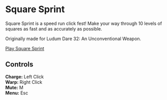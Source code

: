 # Square Sprint

Square Sprint is a speed run click fest! Make your way through 10 levels of squares as fast and as accurately as possible.

Originally made for Ludum Dare 32: An Unconventional Weapon.

[Play Square Sprint](https://jackrugile.com/square-sprint/)

## Controls

**Charge:** Left Click\
**Warp:** Right Click\
**Mute:** M\
**Menu:** Esc
